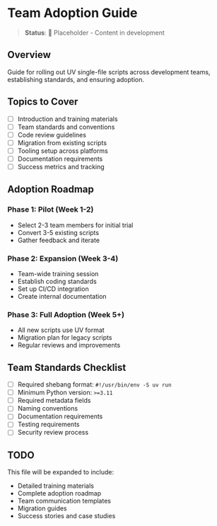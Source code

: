 # Team Adoption Guide

> **Status**: 🚧 Placeholder - Content in development

## Overview

Guide for rolling out UV single-file scripts across development teams, establishing standards, and ensuring adoption.

## Topics to Cover

- [ ] Introduction and training materials
- [ ] Team standards and conventions
- [ ] Code review guidelines
- [ ] Migration from existing scripts
- [ ] Tooling setup across platforms
- [ ] Documentation requirements
- [ ] Success metrics and tracking

## Adoption Roadmap

### Phase 1: Pilot (Week 1-2)
- Select 2-3 team members for initial trial
- Convert 3-5 existing scripts
- Gather feedback and iterate

### Phase 2: Expansion (Week 3-4)
- Team-wide training session
- Establish coding standards
- Set up CI/CD integration
- Create internal documentation

### Phase 3: Full Adoption (Week 5+)
- All new scripts use UV format
- Migration plan for legacy scripts
- Regular reviews and improvements

## Team Standards Checklist

- [ ] Required shebang format: `#!/usr/bin/env -S uv run`
- [ ] Minimum Python version: `>=3.11`
- [ ] Required metadata fields
- [ ] Naming conventions
- [ ] Documentation requirements
- [ ] Testing requirements
- [ ] Security review process

## TODO

This file will be expanded to include:

- Detailed training materials
- Complete adoption roadmap
- Team communication templates
- Migration guides
- Success stories and case studies
